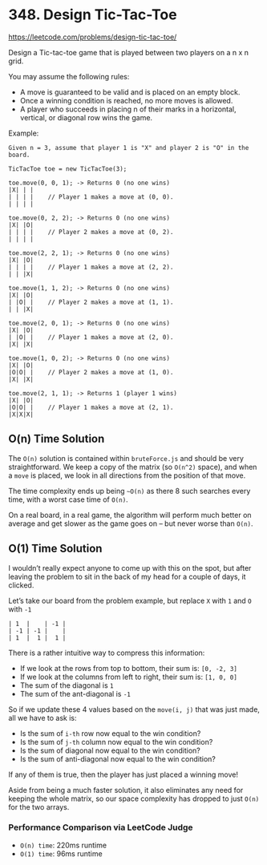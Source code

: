 # 348. Design Tic-Tac-Toe

https://leetcode.com/problems/design-tic-tac-toe/

Design a Tic-tac-toe game that is played between two players on a n x n grid.

You may assume the following rules:
- A move is guaranteed to be valid and is placed on an empty block.
- Once a winning condition is reached, no more moves is allowed.
- A player who succeeds in placing n of their marks in a horizontal, vertical, or diagonal row wins the game.

Example:
```
Given n = 3, assume that player 1 is "X" and player 2 is "O" in the board.

TicTacToe toe = new TicTacToe(3);

toe.move(0, 0, 1); -> Returns 0 (no one wins)
|X| | |
| | | |    // Player 1 makes a move at (0, 0).
| | | |

toe.move(0, 2, 2); -> Returns 0 (no one wins)
|X| |O|
| | | |    // Player 2 makes a move at (0, 2).
| | | |

toe.move(2, 2, 1); -> Returns 0 (no one wins)
|X| |O|
| | | |    // Player 1 makes a move at (2, 2).
| | |X|

toe.move(1, 1, 2); -> Returns 0 (no one wins)
|X| |O|
| |O| |    // Player 2 makes a move at (1, 1).
| | |X|

toe.move(2, 0, 1); -> Returns 0 (no one wins)
|X| |O|
| |O| |    // Player 1 makes a move at (2, 0).
|X| |X|

toe.move(1, 0, 2); -> Returns 0 (no one wins)
|X| |O|
|O|O| |    // Player 2 makes a move at (1, 0).
|X| |X|

toe.move(2, 1, 1); -> Returns 1 (player 1 wins)
|X| |O|
|O|O| |    // Player 1 makes a move at (2, 1).
|X|X|X|
```

## O(n) Time Solution

The `O(n)` solution is contained within `bruteForce.js` and should be very straightforward. We keep a copy of the matrix (so `O(n^2)` space), and when a `move` is placed, we look in all directions from the position of that move.

The time complexity ends up being `~O(n)` as there 8 such searches every time, with a worst case time of `O(n)`.

On a real board, in a real game, the algorithm will perform much better on average and get slower as the game goes on – but never worse than `O(n)`.

## O(1) Time Solution

I wouldn’t really expect anyone to come up with this on the spot, but after leaving the problem to sit in the back of my head for a couple of days, it clicked.

Let’s take our board from the problem example, but replace `X` with `1` and `O` with `-1`
```
| 1  |    | -1 |
| -1 | -1 |    |
| 1  |  1 |  1 |
```

There is a rather intuitive way to compress this information:
- If we look at the rows from top to bottom, their sum is: `[0, -2, 3]`
- If we look at the columns from left to right, their sum is: `[1, 0, 0]`
- The sum of the diagonal is `1`
- The sum of the ant-diagonal is `-1`

So if we update these 4 values based on the `move(i, j)` that was just made, all we have to ask is:
- Is the sum of `i-th` row now equal to the win condition?
- Is the sum of `j-th` column now equal to the win condition?
- Is the sum of diagonal now equal to the win condition?
- Is the sum of anti-diagonal now equal to the win condition?

If any of them is true, then the player has just placed a winning move!

Aside from being a much faster solution, it also eliminates any need for keeping the whole matrix, so our space complexity has dropped to just `O(n)` for the two arrays.

### Performance Comparison via LeetCode Judge
- `O(n) time`: 220ms runtime
- `O(1) time`: 96ms runtime

